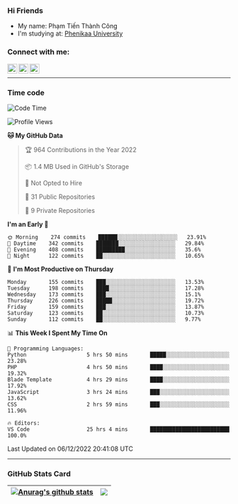 ### Hi Friends

- My name: Phạm Tiến Thành Công
- I'm studying at: [Phenikaa University]


### Connect with me:
[<img align="left" alt="PhamTienThanhCong | Facebook" width="22px" src="https://upload.wikimedia.org/wikipedia/commons/thumb/1/16/Facebook-icon-1.png/640px-Facebook-icon-1.png" />][facebook]
[<img align="left" alt="PhamTienThanhCong | Zalo" width="22px" src="https://www.anphatpc.com.vn/template/anphat_2020v2/images/icon-zalo.jpg" />][zalo]
[<img align="left" alt="PhamTienThanhCong | LinkedIn" width="22px" src="https://cdn3.iconfinder.com/data/icons/inficons/512/linkedin.png" />][linkedin]

<br />

---

### Time code

<!--START_SECTION:waka-->
![Code Time](http://img.shields.io/badge/Code%20Time-795%20hrs%2022%20mins-blue)

![Profile Views](http://img.shields.io/badge/Profile%20Views-2-blue)

**🐱 My GitHub Data** 

> 🏆 964 Contributions in the Year 2022
 > 
> 📦 1.4 MB Used in GitHub's Storage 
 > 
> 🚫 Not Opted to Hire
 > 
> 📜 31 Public Repositories 
 > 
> 🔑 9 Private Repositories  
 > 
**I'm an Early 🐤** 

```text
🌞 Morning    274 commits    ██████░░░░░░░░░░░░░░░░░░░   23.91% 
🌆 Daytime    342 commits    ███████░░░░░░░░░░░░░░░░░░   29.84% 
🌃 Evening    408 commits    █████████░░░░░░░░░░░░░░░░   35.6% 
🌙 Night      122 commits    ██░░░░░░░░░░░░░░░░░░░░░░░   10.65%

```
📅 **I'm Most Productive on Thursday** 

```text
Monday       155 commits    ███░░░░░░░░░░░░░░░░░░░░░░   13.53% 
Tuesday      198 commits    ████░░░░░░░░░░░░░░░░░░░░░   17.28% 
Wednesday    173 commits    ███░░░░░░░░░░░░░░░░░░░░░░   15.1% 
Thursday     226 commits    █████░░░░░░░░░░░░░░░░░░░░   19.72% 
Friday       159 commits    ███░░░░░░░░░░░░░░░░░░░░░░   13.87% 
Saturday     123 commits    ██░░░░░░░░░░░░░░░░░░░░░░░   10.73% 
Sunday       112 commits    ██░░░░░░░░░░░░░░░░░░░░░░░   9.77%

```


📊 **This Week I Spent My Time On** 

```text
💬 Programming Languages: 
Python                   5 hrs 50 mins       █████░░░░░░░░░░░░░░░░░░░░   23.28% 
PHP                      4 hrs 50 mins       ████░░░░░░░░░░░░░░░░░░░░░   19.32% 
Blade Template           4 hrs 29 mins       ████░░░░░░░░░░░░░░░░░░░░░   17.92% 
JavaScript               3 hrs 24 mins       ███░░░░░░░░░░░░░░░░░░░░░░   13.62% 
CSS                      2 hrs 59 mins       ███░░░░░░░░░░░░░░░░░░░░░░   11.96%

🔥 Editors: 
VS Code                  25 hrs 4 mins       █████████████████████████   100.0%

```


 Last Updated on 06/12/2022 20:41:08 UTC
<!--END_SECTION:waka-->

---

### GitHub Stats Card

| <a href="https://github.com/phamtienthanhcong"><img align="center" src="https://github-readme-stats.vercel.app/api?username=PhamTienThanhCong&show_icons=true&include_all_commits=true&theme=buefy&hide_border=true&theme=ocean_dark" alt="Anurag's github stats" /></a> | <a href="https://github.com/phamtienthanhcong"><img align="center" src="https://github-readme-stats.vercel.app/api/top-langs/?username=PhamTienThanhCong&layout=compact&theme=buefy&hide_border=true&theme=ocean_dark" /></a> |
| ------------- | ------------- |

[Phenikaa University]: https://phenikaa-uni.edu.vn/vi
[facebook]: https://www.facebook.com/phamtienthanhcong
[linkedin]: https://linkedin.com/in/phamtienthanhcong
[zalo]: https://zalo.me/0396396332
[tiktok]: https://www.tiktok.com/@phamtienthanhcong
[web]: https://github.com/PhamTienThanhCong/web_dev
[min project]: https://github.com/PhamTienThanhCong/Project-Of-Web
[c and cpp]: https://github.com/PhamTienThanhCong/Code_C_and_Cpro
[python]: https://github.com/PhamTienThanhCong/Python_beginer
